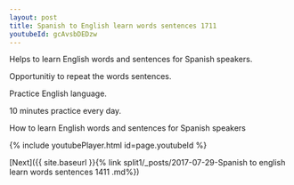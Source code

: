 ```yaml
---
layout: post
title: Spanish to English learn words sentences 1711 
youtubeId: gcAvsbDEDzw
---
```

 
 
Helps to learn English words and sentences for Spanish speakers.

Opportunitiy to repeat the words sentences. 

Practice English language. 
 
10 minutes practice every day. 
 
How to learn English words and sentences for Spanish speakers 
 
{% include youtubePlayer.html id=page.youtubeId %}
 
 
[Next]({{ site.baseurl }}{% link  split1/_posts/2017-07-29-Spanish to english learn words sentences 1411 .md%})
 
